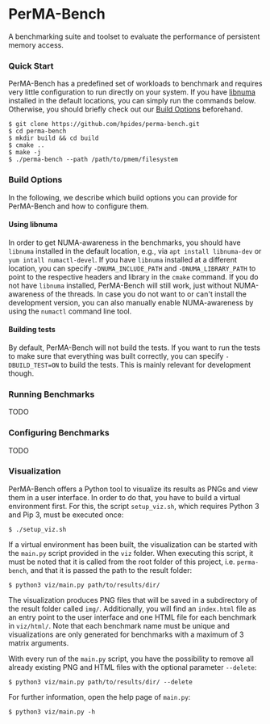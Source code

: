 # PerMA-Bench

A benchmarking suite and toolset to evaluate the performance of persistent memory access.

### Quick Start
PerMA-Bench has a predefined set of workloads to benchmark and requires very little configuration to run directly on 
your system.
If you have [libnuma](https://github.com/numactl/numactl) installed in the 
default locations, you can simply run the commands below.
Otherwise, you should briefly check out our [Build Options](#build-options) beforehand.

```shell script
$ git clone https://github.com/hpides/perma-bench.git
$ cd perma-bench
$ mkdir build && cd build
$ cmake ..
$ make -j
$ ./perma-bench --path /path/to/pmem/filesystem 
``` 

### Build Options
In the following, we describe which build options you can provide for PerMA-Bench and how to configure them.

#### Using libnuma
In order to get NUMA-awareness in the benchmarks, you should have `libnuma` installed in the default location, e.g., 
via `apt install libnuma-dev` or `yum intall numactl-devel`.
If you have `libnuma` installed at a different location, you can specify `-DNUMA_INCLUDE_PATH` and `-DNUMA_LIBRARY_PATH` 
to point to the respective headers and library in the `cmake` command.
If you do not have `libnuma` installed, PerMA-Bench will still work, just without NUMA-awareness of the threads.
In case you do not want to or can't install the development version, you can also manually enable NUMA-awareness by 
using the `numactl` command line tool. 

#### Building tests
By default, PerMA-Bench will not build the tests.
If you want to run the tests to make sure that everything was built correctly, you can specify `-DBUILD_TEST=ON` to
build the tests.
This is mainly relevant for development though.

### Running Benchmarks
TODO 

### Configuring Benchmarks
TODO    

### Visualization
PerMA-Bench offers a Python tool to visualize its results as PNGs and view them in a user interface. In order to do that, you have to build a virtual environment first. For this, the script `setup_viz.sh`, which requires Python 3 and Pip 3,  must be executed once:
``` shell script
$ ./setup_viz.sh
``` 

If a virtual environment has been built, the visualization can be started with the `main.py` script provided in the `viz` folder. When executing this script, it must be noted that it is called from the root folder of this project, i.e. `perma-bench`, and that it is passed the path to the result folder:
``` shell script
$ python3 viz/main.py path/to/results/dir/
``` 

The visualization produces PNG files that will be saved in a subdirectory of the result folder called `img/`. Additionally, you will find an `index.html` file as an entry point to the user interface and one HTML file for each benchmark in `viz/html/`. Note that each benchmark name must be unique and visualizations are only generated for benchmarks with a maximum of 3 matrix arguments.

With every run of the `main.py` script, you have the possibility to remove all already existing PNG and HTML files with the optional parameter `--delete`:    
``` shell script
$ python3 viz/main.py path/to/results/dir/ --delete
``` 

For further information, open the help page of `main.py`:
``` shell script
$ python3 viz/main.py -h
``` 
